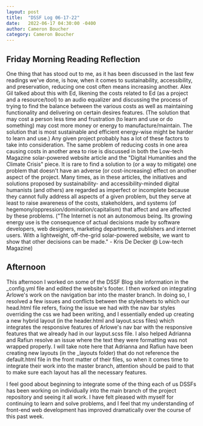 ```yaml
---
layout: post
title:  "DSSF Log 06-17-22"
date:   2022-06-17 04:30:00 -0400
author: Cameron Boucher
category: Cameron Boucher
---
```


## Friday Morning Reading Reflection

One thing that has stood out to me, as it has been discussed in the last few readings we've done, is how, when it comes to sustainability, accessibility, and preservation, reducing one cost often means increasing another. Alex Gil talked about this with Ed, likening the costs related to Ed (as a project and a resource/tool) to an audio equalizer and discussing the process of trying to find the balance between the various costs as well as maintaining functionality and delivering on certain desires features. (The solution that may cost a person less time and frustration (to learn and use or do something) may cost more money or energy to manufacture/maintain. The solution that is most sustainable and efficient energy-wise might be harder to learn and use.) Any given project probably has a lot of these factors to take into consideration. The same problem of reducing costs in one area causing costs in another area to rise is discussed in both the Low-tech Magazine solar-powered website article and the "Digital Humanities and the Climate Crisis" piece. It is rare to find a solution to (or a way to mitigate) one problem that doesn't have an adverse (or cost-increasing) effect on another aspect of the project. Many times, as in these articles, the initiatives and solutions proposed by sustainability- and accessibility-minded digital humanists (and others) are regarded as imperfect or incomplete because they cannot fully address all aspects of a given problem, but they serve at least to raise awareness of the costs, stakeholders, and systems (of hegemony/oppression/domination/capitalism) that affect and are affected by these problems. ("The Internet is not an autonomous being. Its growing energy use is the consequence of actual decisions made by software developers, web designers, marketing departments, publishers and internet users. With a lightweight, off-the-grid solar-powered website, we want to show that other decisions can be made." - Kris De Decker @ Low-tech Magazine)

## Afternoon

This afternoon I worked on some of the DSSF Blog site information in the _config.yml file and edited the website's footer. I then worked on integrating Arlowe's work on the navigation bar into the master branch. In doing so, I resolved a few issues and conflicts between the stylesheets to which our head.html file refers, fixing the issue we had with the nav bar styles overriding the css we had been writing, and I essentially ended up creating a new hybrid layout (in the header.html and layout.scss files) which integrates the responsive features of Arlowe's nav bar with the responsive features that we already had in our layput.scss file. I also helped Adrianna and Rafiun resolve an issue where the text they were formatting was not wrapped properly. I will take note here that Adrianna and Rafiun have been creating new layouts (in the _layouts folder) that do not reference the default.html file in the front matter of their files, so when it comes time to integrate their work into the master branch, attention should be paid to that to make sure each layout has all the necessary features.

I feel good about beginning to integrate some of the thing each of us DSSFs has been working on individually into the main branch of the project repository and seeing it all work. I have felt pleased with myself for continuing to learn and solve problems, and I feel that my understanding of front-end web development has improved dramatically over the course of this past week.